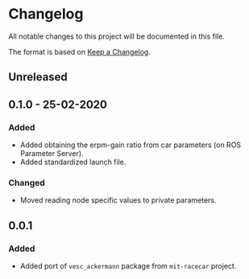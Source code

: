 # Changelog
All notable changes to this project will be documented in this file.

The format is based on [Keep a Changelog](http://keepachangelog.com/).

## Unreleased

## 0.1.0 - 25-02-2020
### Added
- Added obtaining the erpm-gain ratio from car parameters (on ROS Parameter Server).
- Added standardized launch file.

### Changed
- Moved reading node specific values to private parameters.

## 0.0.1
### Added
- Added port of `vesc_ackermann` package from `mit-racecar` project.
